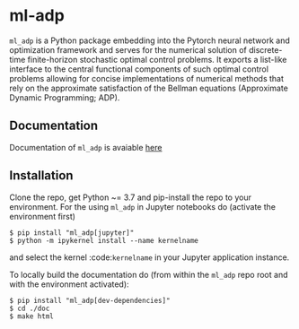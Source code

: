 # ml-adp

`ml_adp` is a Python package embedding into the Pytorch neural network and optimization framework and serves 
for the numerical solution of discrete-time finite-horizon stochastic optimal control problems.
It exports a list-like interface to the central functional components of such optimal control problems allowing for concise implementations of numerical methods that rely on the approximate satisfaction of the Bellman equations (Approximate Dynamic Programming; ADP).

## Documentation

Documentation of `ml_adp` is avaiable [here](https://ml-adp.readthedocs.io/en/latest/)


## Installation


Clone the repo, get Python ~= 3.7 and pip-install the repo to your environment.
For the using `ml_adp` in Jupyter notebooks do (activate the environment first)
```    
$ pip install "ml_adp[jupyter]"
$ python -m ipykernel install --name kernelname
```
and select the kernel :code:`kernelname` in your Jupyter application instance.

To locally build the documentation do (from within the `ml_adp` repo root and with the environment activated):
```
$ pip install "ml_adp[dev-dependencies]"
$ cd ./doc
$ make html
```
